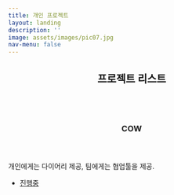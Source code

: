 ```yaml
---
title: 개인 프로젝트
layout: landing
description: ''
image: assets/images/pic07.jpg
nav-menu: false
---
```


<!-- Main -->
<div id="main">

<!-- One -->
<section id="one">
	<div class="inner">
		<header class="major">
			<h2>프로젝트 리스트</h2>
		</header>
		<p>
        </p>
	</div>
</section>

<!-- Two -->
<section id="two" class="spotlights">
	<section>
		<a href="generic.html" class="image">
			<img src="{% link assets/images/pic08.jpg %}" alt="" data-position="center center" />
		</a>
		<div class="content">
			<div class="inner">
				<header class="major">
					<h3>COW</h3>
				</header>
				<p>
                    개인에게는 다이어리 제공, 팀에게는 협업툴을 제공.
                </p>
				<ul class="actions">
					<li><a href="generic.html" class="button">진행중</a></li>
				</ul>
			</div>
		</div>
	</section>
</section>

</div>
